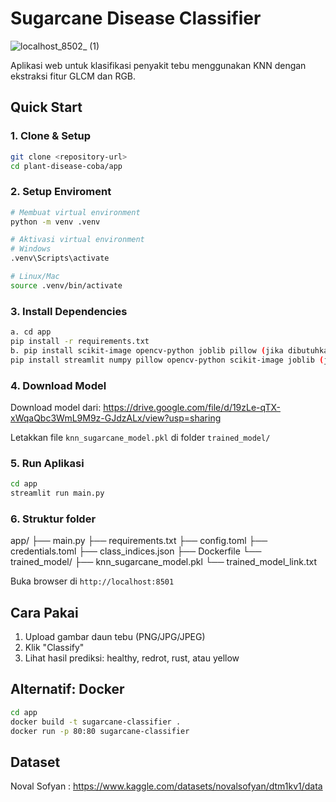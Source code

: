 # Sugarcane Disease Classifier
![localhost_8502_ (1)](https://github.com/user-attachments/assets/a055aa8f-d1e2-4a32-b252-71c5395102b6)

Aplikasi web untuk klasifikasi penyakit tebu menggunakan KNN dengan ekstraksi fitur GLCM dan RGB.

## Quick Start

### 1. Clone & Setup
```bash
git clone <repository-url>
cd plant-disease-coba/app
```
### 2. Setup Enviroment
```bash
# Membuat virtual environment
python -m venv .venv

# Aktivasi virtual environment
# Windows
.venv\Scripts\activate

# Linux/Mac
source .venv/bin/activate
```
### 3. Install Dependencies
```bash
a. cd app
pip install -r requirements.txt
b. pip install scikit-image opencv-python joblib pillow (jika dibutuhkan)
pip install streamlit numpy pillow opencv-python scikit-image joblib (jika dibutuhkan)
```

### 4. Download Model
Download model dari: https://drive.google.com/file/d/19zLe-qTX-xWqaQbc3WmL9M9z-GJdzALx/view?usp=sharing

Letakkan file `knn_sugarcane_model.pkl` di folder `trained_model/`

### 5. Run Aplikasi
```bash
cd app
streamlit run main.py
```
### 6. Struktur folder 
app/
├── main.py
├── requirements.txt
├── config.toml
├── credentials.toml
├── class_indices.json
├── Dockerfile
└── trained_model/
    ├── knn_sugarcane_model.pkl
    └── trained_model_link.txt


Buka browser di `http://localhost:8501`

## Cara Pakai
1. Upload gambar daun tebu (PNG/JPG/JPEG)
2. Klik "Classify"
3. Lihat hasil prediksi: healthy, redrot, rust, atau yellow

## Alternatif: Docker
```bash
cd app
docker build -t sugarcane-classifier .
docker run -p 80:80 sugarcane-classifier
```

## Dataset
Noval Sofyan : https://www.kaggle.com/datasets/novalsofyan/dtm1kv1/data
